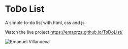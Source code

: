 # ToDo List 
A simple to-do list with html, css and js

Watch the live project https://emacrzz.github.io/ToDoList/

![Emanuel Villanueva](https://repository-images.githubusercontent.com/275638272/26674800-b970-11ea-9baf-5a319116d45e)
